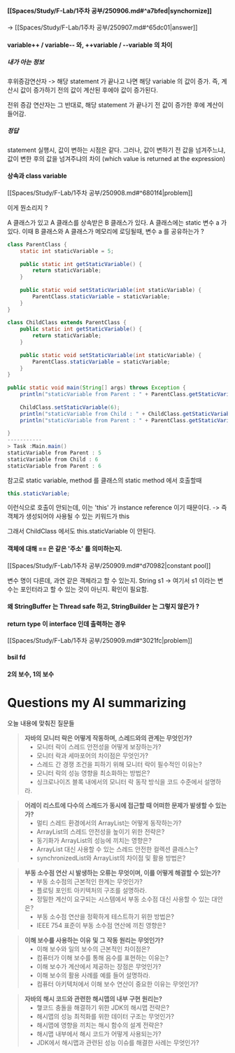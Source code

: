 
####  [[Spaces/Study/F-Lab/1주차 공부/250906.md#^a7bfed|synchornize]]

->  [[Spaces/Study/F-Lab/1주차 공부/250907.md#^65dc01|answer]]


####  variable++ / variable-- 와, ++variable / --variable 의 차이

##### 내가 아는 정보
 후위증감연산자 -> 해당 statement 가 끝나고 나면 해당 variable 의 값이 증가.
즉, 계산시 값이 증가하기 전의 값이 계산된 후에야 값이 증가된다.

전위 증감 연산자는 그 반대로, 해당 statement 가 끝나기 전 값이 증가한 후에 계산이 들어감.

##### 정답
statement 실행시, 값이 변하는 시점은 같다. 
그러나, 값이 변하기 전 값을 넘겨주느냐, 값이 변한 후의 값을 넘겨주냐의 차이 
(which value is returned at the expression)


#### 상속과 class variable

[[Spaces/Study/F-Lab/1주차 공부/250908.md#^6801f4|problem]]

이게 뭔소리지 ?

A 클래스가 있고 A 클래스를 상속받은 B 클래스가 있다.
A 클래스에는 static 변수 a 가 있다.
이때 B 클래스와 A 클래스가 메모리에 로딩될때, 변수 a 를 공유하는가 ?

```java
class ParentClass {  
    static int staticVariable = 5;  
  
    public static int getStaticVariable() {  
        return staticVariable;  
    }  
  
    public static void setStaticVariable(int staticVariable) {  
        ParentClass.staticVariable = staticVariable;  
    }  
}  
  
class ChildClass extends ParentClass {  
    public static int getStaticVariable() {  
        return staticVariable;  
    }  
  
    public static void setStaticVariable(int staticVariable) {  
        ParentClass.staticVariable = staticVariable;  
    }  
}  
  
public static void main(String[] args) throws Exception {  
    println("staticVariable from Parent : " + ParentClass.getStaticVariable());  
  
    ChildClass.setStaticVariable(6);  
    println("staticVariable from Child : " + ChildClass.getStaticVariable());  
    println("staticVariable from Parent : " + ParentClass.getStaticVariable());  
  
}
-----------
> Task :Main.main()
staticVariable from Parent : 5
staticVariable from Child : 6
staticVariable from Parent : 6
```

참고로 static variable, method 를 클래스의 static method 에서 호출할때
```java
this.staticVariable;
```
이런식으로 호출이 안되는데, 이는 'this' 가 instance reference 이기 때문이다.
-> 즉 객체가 생성되어야 사용될 수 있는 키워드가 this

그래서 ChildClass 에서도 this.staticVariable 이 안된다. 



#### 객체에 대해 == 은 같은 '주소' 를 의미하는지. 

[[Spaces/Study/F-Lab/1주차 공부/250909.md#^d70982|constant pool]]

변수 명이 다른데, 과연 같은 객체라고 할 수 있는지.
String s1 -> 여기서 s1 이라는 변수는 포인터라고 할 수 있는 것이 아닌지.
확인이 필요함. 


#### 왜 StringBuffer 는 Thread safe 하고, StringBuilder 는 그렇지 않은가 ?




#### return type 이 interface 인데 출력하는 경우

[[Spaces/Study/F-Lab/1주차 공부/250909.md#^3021fc|problem]]



#### bsil fd



#### 2의 보수, 1의 보수




# Questions my AI summarizing

오늘 내용에 맞춰진 질문들

> **자바의 모니터 락은 어떻게 작동하며, 스레드와의 관계는 무엇인가?**  
>    •  모니터 락이 스레드 안전성을 어떻게 보장하는가?  
>    •  모니터 락과 세마포어의 차이점은 무엇인가?  
>    •  스레드 간 경쟁 조건을 피하기 위해 모니터 락이 필수적인 이유는?  
>    •  모니터 락의 성능 영향을 최소화하는 방법은?  
>    •  싱크로나이즈 블록 내에서의 모니터 락 동작 방식을 코드 수준에서 설명하라.

> **어레이 리스트에 다수의 스레드가 동시에 접근할 때 어떠한 문제가 발생할 수 있는가?**  
>    •  멀티 스레드 환경에서의 ArrayList는 어떻게 동작하는가?  
>    •  ArrayList의 스레드 안전성을 높이기 위한 전략은?  
>    •  동기화가 ArrayList의 성능에 끼치는 영향은?  
>    •  ArrayList 대신 사용할 수 있는 스레드 안전한 컬렉션 클래스는?  
>    •  synchronizedList와 ArrayList의 차이점 및 활용 방법은?

> **부동 소수점 연산 시 발생하는 오류는 무엇이며, 이를 어떻게 해결할 수 있는가?**  
>    •  부동 소수점의 근본적인 한계는 무엇인가?  
>    •  플로팅 포인트 아키텍처의 구조를 설명하라.  
>    •  정밀한 계산이 요구되는 시스템에서 부동 소수점 대신 사용할 수 있는 대안은?  
>    •  부동 소수점 연산을 정확하게 테스트하기 위한 방법은?  
>    •  IEEE 754 표준이 부동 소수점 연산에 끼친 영향은?

> **이해 보수를 사용하는 이유 및 그 작동 원리는 무엇인가?**  
>    •  이해 보수와 일의 보수의 근본적인 차이점은?  
>    •  컴퓨터가 이해 보수를 통해 음수를 표현하는 이유는?  
>    •  이해 보수가 계산에서 제공하는 장점은 무엇인가?  
>    •  이해 보수의 활용 사례를 예를 들어 설명하라.  
>    •  컴퓨터 아키텍처에서 이해 보수 연산이 중요한 이유는 무엇인가?

> **자바의 해시 코드와 관련한 해시맵의 내부 구현 원리는?**  
>    •  햏코드 충돌을 해결하기 위한 JDK의 해시맵 전략은?  
>    •  해시맵의 성능 최적화를 위한 데이터 구조는 무엇인가?  
>    •  해시맵에 영향을 끼치는 해시 함수의 설계 전략은?  
>    •  해시맵 내부에서 해시 코드가 어떻게 사용되는가?  
>    •  JDK에서 해시맵과 관련된 성능 이슈를 해결한 사례는 무엇인가?